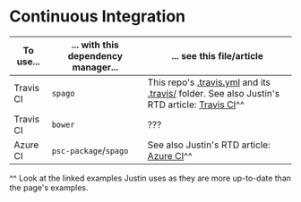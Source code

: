 # Continuous Integration

| To use... | ... with this dependency manager... | ... see this file/article |
| - | - | - |
| Travis CI | `spago` | This repo's [.travis.yml](../.travis.yml) and its [.travis/](../.travis/) folder. See also Justin's RTD article: [Travis CI](https://purescript-resources.readthedocs.io/en/latest/travis.html)^^
| Travis CI | `bower` | ???
| Azure CI | `psc-package`/`spago` | See also Justin's RTD article: [Azure CI](https://purescript-resources.readthedocs.io/en/latest/azure-pipelines.html)^^

^^ Look at the linked examples Justin uses as they are more up-to-date than the page's examples.
